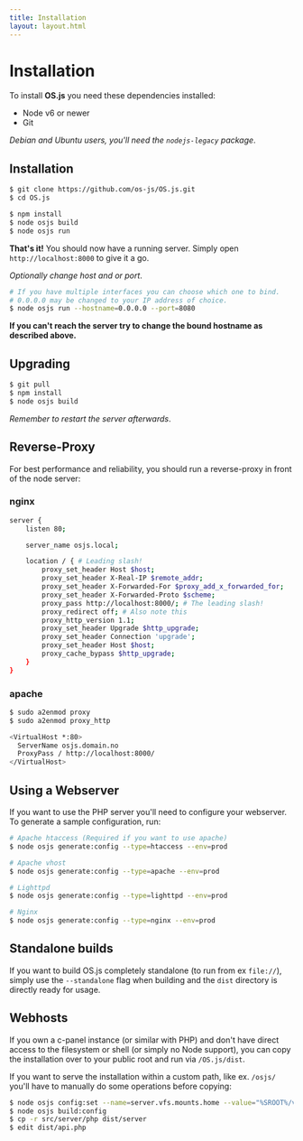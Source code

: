```yaml
---
title: Installation
layout: layout.html
---
```


# Installation

To install **OS.js** you need these dependencies installed:

* Node v6 or newer
* Git

*Debian and Ubuntu users, you'll need the `nodejs-legacy` package*.

## Installation

```bash
$ git clone https://github.com/os-js/OS.js.git
$ cd OS.js

$ npm install
$ node osjs build
$ node osjs run
```

**That's it!** You should now have a running server. Simply open `http://localhost:8000` to give it a go.

*Optionally change host and or port*.
```bash
# If you have multiple interfaces you can choose which one to bind.
# 0.0.0.0 may be changed to your IP address of choice.
$ node osjs run --hostname=0.0.0.0 --port=8080
```

**If you can't reach the server try to change the bound hostname as described above.**

## Upgrading

```bash
$ git pull
$ npm install
$ node osjs build
```

*Remember to restart the server afterwards*.

## Reverse-Proxy

For best performance and reliability, you should run a reverse-proxy in front of the node server:

### nginx

```bash
server {
    listen 80;

    server_name osjs.local;

    location / { # Leading slash!
        proxy_set_header Host $host;
        proxy_set_header X-Real-IP $remote_addr;
        proxy_set_header X-Forwarded-For $proxy_add_x_forwarded_for;
        proxy_set_header X-Forwarded-Proto $scheme;
        proxy_pass http://localhost:8000/; # The leading slash!
        proxy_redirect off; # Also note this
        proxy_http_version 1.1;
        proxy_set_header Upgrade $http_upgrade;
        proxy_set_header Connection 'upgrade';
        proxy_set_header Host $host;
        proxy_cache_bypass $http_upgrade;
    }
}

```

### apache

```bash
$ sudo a2enmod proxy
$ sudo a2enmod proxy_http
```

```bash
<VirtualHost *:80>
  ServerName osjs.domain.no
  ProxyPass / http://localhost:8000/
</VirtualHost>
```

## Using a Webserver

If you want to use the PHP server you'll need to configure your webserver. To generate a sample configuration, run:

```bash
# Apache htaccess (Required if you want to use apache)
$ node osjs generate:config --type=htaccess --env=prod

# Apache vhost
$ node osjs generate:config --type=apache --env=prod

# Lighttpd
$ node osjs generate:config --type=lighttpd --env=prod

# Nginx
$ node osjs generate:config --type=nginx --env=prod
```


## Standalone builds

If you want to build OS.js completely standalone (to run from ex `file://`), simply use the `--standalone` flag when building and the `dist` directory is directly ready for usage.

## Webhosts

If you own a c-panel instance (or similar with PHP) and don't have direct access to the filesystem or shell (or simply no Node support), you can copy the installation over to your public root and run via `/OS.js/dist`.

If you want to serve the installation within a custom path, like ex. `/osjs/` you'll have to manually do some operations before copying:

```bash
$ node osjs config:set --name=server.vfs.mounts.home --value="%SROOT%/vfs/home/%USERNAME%"
$ node osjs build:config
$ cp -r src/server/php dist/server
$ edit dist/api.php
```
